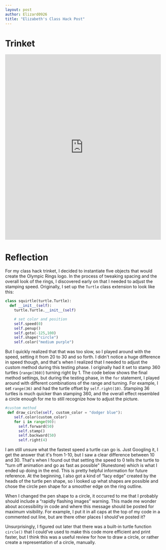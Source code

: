 ```yaml
---
layout: post
author: Elizard0926
title: "Elizabeth's Class Hack Post"
---
```


# Trinket
<iframe src="https://trinket.io/embed/python/337c5b55f3" width="100%" height="600" frameborder="0" marginwidth="0" marginheight="0" allowfullscreen></iframe>

# Reflection

For my class hack trinket, I decided to instantiate five objects that would create the Olympic Rings logo. In the process of tweaking spacing and the overall look of the rings, I discovered early on that I needed to adjust the stamping speed. Originally, I set up the `Turtle` class extension to look like this:

```python
class squirtle(turtle.Turtle):
  def __init__(self):
    turtle.Turtle.__init__(self)

    # set color and position
    self.speed(0)
    self.penup()
    self.goto(-125,100)
    self.shape("circle")
    self.color("medium purple")
```

But I quickly realized that that was too slow, so I played around with the speed, setting it from 20 to 30 and so forth. I didn't notice a huge difference in speed though, and that's when I realized that I needed to adjust the custom method during this testing phase. I originally had it set to stamp 360 turtles (`range(360)`) turning right by 1. The code below shows the final method settings, but during the testing phase, in the `for` statement, I played around with different combinations of the range and turning. For example, I set `range(36)` and had the turtle offset by `self.right(10)`. Stamping 36 turtles is much quicker than stamping 360, and the overall effect resembled a circle enough for me to still recognize how to adjust the picture.

```python
#custom method
 def draw_circle(self, custom_color = "dodger blue"):
    self.color(custom_color)
    for i in range(90):
      self.forward(50)
      self.stamp()
      self.backward(50)
      self.right(4)
```

I am still unsure what the fastest speed a turtle can go is. Just Googling it, I get the answer that it's from 1-10, but I saw a clear difference between 10 and 30. That's when I found out that setting the speed to 0 tells the turtle to "turn off animation and go as fast as possible" (Runestone) which is what I ended up doing in the end. This is pretty helpful information for future reference. At the beginning, I also got a kind of “lacy edge” created by the heads of the turtle pen shape, so I looked up what shapes are possible and chose the circle pen shape for a smoother edge on the ring outline.

When I changed the pen shape to a circle, it occurred to me that I probably should include a “rapidly flashing images” warning. This made me wonder about accessibility in code and where this message should be posted for maximum visibility. For example, I put it in all caps at the top of my code in a commented out line, but are there other places I should’ve posted it?

Unsurprisingly, I figured out later that there was a built-in turtle function `circle()` that I could’ve used to make this code more efficient and print faster, but I think this was a useful review for how to draw a circle, or rather create a representation of a circle, manually.
